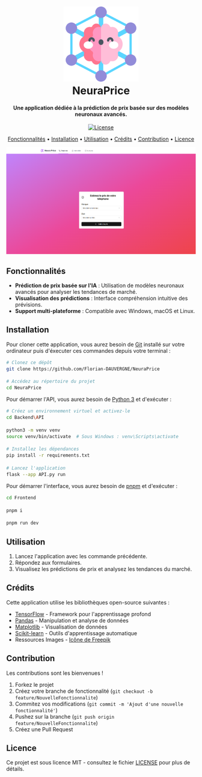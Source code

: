 <h1 align="center">
  <br>
  <a href="https://github.com/Florian-DAUVERGNE/NeuraPrice"><img src="assets/logo.png" alt="NeuraPrice Logo" width="200"></a>
  <br>
  NeuraPrice
  <br>
</h1>

<h4 align="center">Une application dédiée à la prédiction de prix basée sur des modèles neuronaux avancés.</h4>

<p align="center">
  <a href="https://opensource.org/licenses/MIT">
    <img src="https://img.shields.io/badge/License-MIT-yellow.svg" alt="License">
  </a>
</p>


<p align="center">
  <a href="#features">Fonctionnalités</a> •
  <a href="#installation">Installation</a> •
  <a href="#utilisation">Utilisation</a> •
  <a href="#credits">Crédits</a> •
  <a href="#contribution">Contribution</a> •
  <a href="#licence">Licence</a>
</p>

![Screenshot](assets/demo.png)



## Fonctionnalités

- **Prédiction de prix basée sur l'IA** : Utilisation de modèles neuronaux avancés pour analyser les tendances de marché.
- **Visualisation des prédictions** : Interface compréhension intuitive des prévisions.
- **Support multi-plateforme** : Compatible avec Windows, macOS et Linux.

## Installation

Pour cloner cette application, vous aurez besoin de [Git](https://git-scm.com) installé sur votre ordinateur puis d'éxecuter ces commandes depuis votre terminal :

```bash
# Clonez ce dépôt
git clone https://github.com/Florian-DAUVERGNE/NeuraPrice

# Accédez au répertoire du projet
cd NeuraPrice
```
Pour démarrer l'API, vous aurez besoin de [Python 3](https://www.python.org/downloads/) et d'exécuter :
```bash
# Créez un environnement virtuel et activez-le
cd Backend\API

python3 -m venv venv
source venv/bin/activate  # Sous Windows : venv\Scripts\activate

# Installez les dépendances
pip install -r requirements.txt

# Lancez l'application
flask --app API.py run
```

Pour démarrer l'interface, vous aurez besoin de [pnpm](https://pnpm.io/fr/installation) et d'exécuter :
```bash
cd Frontend

pnpm i

pnpm run dev
```

## Utilisation

1. Lancez l'application avec les commande précédente.
2. Répondez aux formulaires.
3. Visualisez les prédictions de prix et analysez les tendances du marché.

## Crédits

Cette application utilise les bibliothèques open-source suivantes :

- [TensorFlow](https://www.tensorflow.org/) - Framework pour l'apprentissage profond
- [Pandas](https://pandas.pydata.org/) - Manipulation et analyse de données
- [Matplotlib](https://matplotlib.org/) - Visualisation de données
- [Scikit-learn](https://scikit-learn.org/) - Outils d'apprentissage automatique
- Ressources Images -
<a href="https://fr.freepik.com/icone/reseau-neuronal_12392217#fromView=search&page=1&position=55&uuid=c622a4c5-bf69-4d82-aecf-40b93c5dbffa">Icône de Freepik</a>

## Contribution

Les contributions sont les bienvenues !

1. Forkez le projet
2. Créez votre branche de fonctionnalité (`git checkout -b feature/NouvelleFonctionnalite`)
3. Commitez vos modifications (`git commit -m 'Ajout d'une nouvelle fonctionnalité'`)
4. Pushez sur la branche (`git push origin feature/NouvelleFonctionnalite`)
5. Créez une Pull Request

## Licence

Ce projet est sous licence MIT - consultez le fichier [LICENSE](LICENSE) pour plus de détails.

